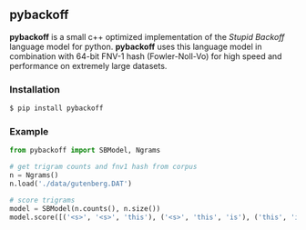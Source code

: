 ## pybackoff

<b>pybackoff</b> is a small c++ optimized implementation of the <i>Stupid Backoff</i> language model for python.
<b>pybackoff</b> uses this language model in combination with 64-bit FNV-1 hash (Fowler-Noll-Vo) for high speed and performance on extremely large datasets.

### Installation
```cmd
$ pip install pybackoff
```

### Example
```python
from pybackoff import SBModel, Ngrams

# get trigram counts and fnv1 hash from corpus
n = Ngrams()
n.load('./data/gutenberg.DAT')

# score trigrams
model = SBModel(n.counts(), n.size())
model.score([('<s>', '<s>', 'this'), ('<s>', 'this', 'is'), ('this', 'is', 'an'), ('is', 'an', 'example')])
```